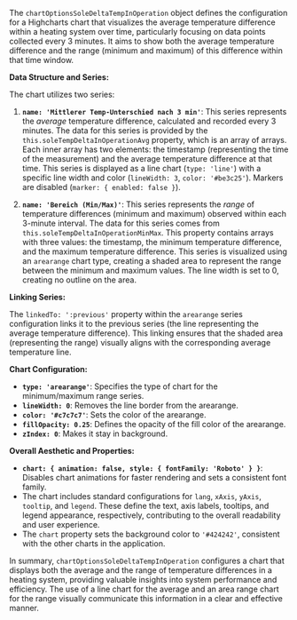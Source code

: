 The `chartOptionsSoleDeltaTempInOperation` object defines the configuration for a Highcharts chart that visualizes the average temperature difference within a heating system over time, particularly focusing on data points collected every 3 minutes.  It aims to show both the average temperature difference and the range (minimum and maximum) of this difference within that time window.

**Data Structure and Series:**

The chart utilizes two series:

1.  **`name: 'Mittlerer Temp-Unterschied nach 3 min'`**: This series represents the *average* temperature difference, calculated and recorded every 3 minutes. The data for this series is provided by the `this.soleTempDeltaInOperationAvg` property, which is an array of arrays.  Each inner array has two elements: the timestamp (representing the time of the measurement) and the average temperature difference at that time.  This series is displayed as a line chart (`type: 'line'`) with a specific line width and color (`lineWidth: 3`, `color: '#be3c25'`).  Markers are disabled (`marker: { enabled: false }`).

2.  **`name: 'Bereich (Min/Max)'`**: This series represents the *range* of temperature differences (minimum and maximum) observed within each 3-minute interval. The data for this series comes from `this.soleTempDeltaInOperationMinMax`. This property contains arrays with three values: the timestamp, the minimum temperature difference, and the maximum temperature difference. This series is visualized using an `arearange` chart type, creating a shaded area to represent the range between the minimum and maximum values. The line width is set to 0, creating no outline on the area.

**Linking Series:**

The `linkedTo: ':previous'` property within the `arearange` series configuration links it to the previous series (the line representing the average temperature difference). This linking ensures that the shaded area (representing the range) visually aligns with the corresponding average temperature line.

**Chart Configuration:**

*   **`type: 'arearange'`**:  Specifies the type of chart for the minimum/maximum range series.
*   **`lineWidth: 0`**: Removes the line border from the arearange.
*   **`color: '#c7c7c7'`**: Sets the color of the arearange.
*   **`fillOpacity: 0.25`**: Defines the opacity of the fill color of the arearange.
*   **`zIndex: 0`**: Makes it stay in background.

**Overall Aesthetic and Properties:**

*   **`chart: { animation: false, style: { fontFamily: 'Roboto' } }`**:  Disables chart animations for faster rendering and sets a consistent font family.
*   The chart includes standard configurations for `lang`, `xAxis`, `yAxis`, `tooltip`, and `legend`. These define the text, axis labels, tooltips, and legend appearance, respectively, contributing to the overall readability and user experience.
*   The `chart` property sets the background color to `'#424242'`, consistent with the other charts in the application.



In summary, `chartOptionsSoleDeltaTempInOperation` configures a chart that displays both the average and the range of temperature differences in a heating system, providing valuable insights into system performance and efficiency. The use of a line chart for the average and an area range chart for the range visually communicate this information in a clear and effective manner.